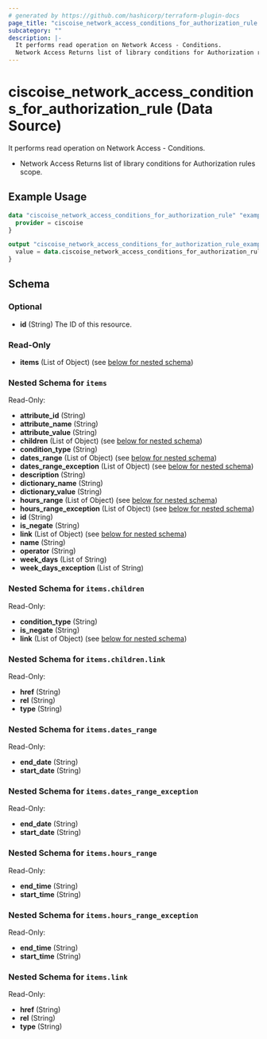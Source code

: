 ```yaml
---
# generated by https://github.com/hashicorp/terraform-plugin-docs
page_title: "ciscoise_network_access_conditions_for_authorization_rule Data Source - terraform-provider-ciscoise"
subcategory: ""
description: |-
  It performs read operation on Network Access - Conditions.
  Network Access Returns list of library conditions for Authorization rules scope.
---
```


# ciscoise_network_access_conditions_for_authorization_rule (Data Source)

It performs read operation on Network Access - Conditions.

- Network Access Returns list of library conditions for Authorization rules scope.

## Example Usage

```terraform
data "ciscoise_network_access_conditions_for_authorization_rule" "example" {
  provider = ciscoise
}

output "ciscoise_network_access_conditions_for_authorization_rule_example" {
  value = data.ciscoise_network_access_conditions_for_authorization_rule.example.items
}
```

<!-- schema generated by tfplugindocs -->
## Schema

### Optional

- **id** (String) The ID of this resource.

### Read-Only

- **items** (List of Object) (see [below for nested schema](#nestedatt--items))

<a id="nestedatt--items"></a>
### Nested Schema for `items`

Read-Only:

- **attribute_id** (String)
- **attribute_name** (String)
- **attribute_value** (String)
- **children** (List of Object) (see [below for nested schema](#nestedobjatt--items--children))
- **condition_type** (String)
- **dates_range** (List of Object) (see [below for nested schema](#nestedobjatt--items--dates_range))
- **dates_range_exception** (List of Object) (see [below for nested schema](#nestedobjatt--items--dates_range_exception))
- **description** (String)
- **dictionary_name** (String)
- **dictionary_value** (String)
- **hours_range** (List of Object) (see [below for nested schema](#nestedobjatt--items--hours_range))
- **hours_range_exception** (List of Object) (see [below for nested schema](#nestedobjatt--items--hours_range_exception))
- **id** (String)
- **is_negate** (String)
- **link** (List of Object) (see [below for nested schema](#nestedobjatt--items--link))
- **name** (String)
- **operator** (String)
- **week_days** (List of String)
- **week_days_exception** (List of String)

<a id="nestedobjatt--items--children"></a>
### Nested Schema for `items.children`

Read-Only:

- **condition_type** (String)
- **is_negate** (String)
- **link** (List of Object) (see [below for nested schema](#nestedobjatt--items--children--link))

<a id="nestedobjatt--items--children--link"></a>
### Nested Schema for `items.children.link`

Read-Only:

- **href** (String)
- **rel** (String)
- **type** (String)



<a id="nestedobjatt--items--dates_range"></a>
### Nested Schema for `items.dates_range`

Read-Only:

- **end_date** (String)
- **start_date** (String)


<a id="nestedobjatt--items--dates_range_exception"></a>
### Nested Schema for `items.dates_range_exception`

Read-Only:

- **end_date** (String)
- **start_date** (String)


<a id="nestedobjatt--items--hours_range"></a>
### Nested Schema for `items.hours_range`

Read-Only:

- **end_time** (String)
- **start_time** (String)


<a id="nestedobjatt--items--hours_range_exception"></a>
### Nested Schema for `items.hours_range_exception`

Read-Only:

- **end_time** (String)
- **start_time** (String)


<a id="nestedobjatt--items--link"></a>
### Nested Schema for `items.link`

Read-Only:

- **href** (String)
- **rel** (String)
- **type** (String)



